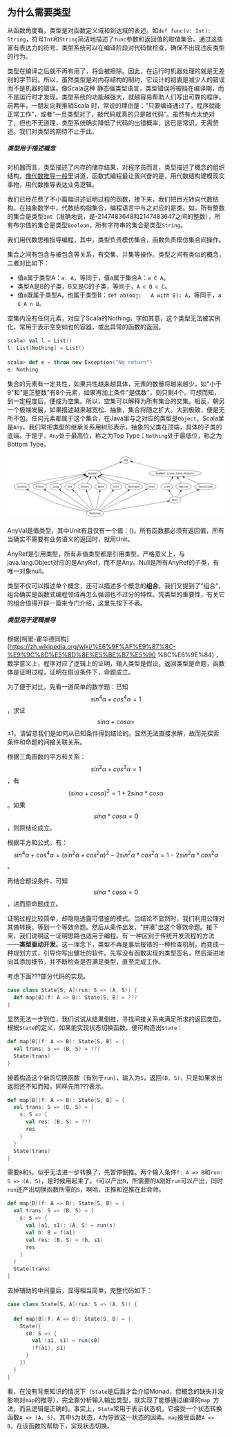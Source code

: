 ## 为什么需要类型

从函数角度看，类型是对函数定义域和到达域的表述。如`def func(v: Int): 
String`，符号`Int`和`String`简洁地描述了`func`参数和返回值的取值集合。通过这些富有表达力的符号，类型系统可以在编译阶段对代码做检查，确保不出现违反类型的行为。

类型在编译之后就不再有用了，将会被擦除。因此，在运行时机器处理的就是无差别的字节码。所以，虽然类型是对内存结构的制约，它设计的初衷是减少人的错误而不是机器的错误。像Scala这种
静态强类型语言，类型错误将被挡在编译期，而不是运行时才发现。类型系统的功能越强大，就越容易帮助人们写出可靠的程序。前两年，一朋友向我推销Scala
时，常说的理由是："只要编译通过了，程序就能正常工作"，或者“一旦类型对了，敲代码就真的只是敲代码”。虽然有点太绝对了，但也不无道理，类型系统确实降低了代码的出错概率，这已是常识，无需赘述。我们对类型的期待不止于此。

##### 类型用于描述概念

对机器而言，类型描述了内存的储存结果，对程序员而言，类型描述了概念的组织结构。[像代数推导一般](5_function/6_fp_algebra.md)里讲道，函数式编程最让我兴奋的是，用代数结构建模现实事物，用代数推导表达业务逻辑。

我们已经花费了不小篇幅讲述证明过程的函数，接下来，我们把目光转向代数结构。在抽象数学中，代数结构指集合，编程语言中与之对应的是类。如，所有整数的集合是类型`Int`（准确地说，是-2147483648和2147483647之间的整数），所有布尔值的集合是类型`Boolean`，所有字符串的集合是类型`String`。

我们用代数思维指导编程，其中，类型负责模仿集合，函数负责模仿集合间操作。

集合之间有包含与被包含等关系，有交集、并集等操作。类型之间有类似的概念，二者对比如下：

* 值a属于类型A：`a: A`，等同于，值a属于集合A：`a ∈ A`。
* 类型A是B的子类，B又是C的子类，等同于，`A ⊂ B ⊂ C`。
* 值a既属于类型A，也属于类型B：`def ab(obj:	 A with	B):	A`，等同于，`a ∈ A ∩ B`。

空集内没有任何元素，对应了Scala的Nothing，字如其意，这个类型无法被实例化，常用于表示空空如也的容器，或出异常的函数的返回。
```scala
scala> val l = List()
l: List[Nothing] = List()

scala> def e = throw new Exception("No return")
e: Nothing
```

集合的元素有一定共性，如果共性越来越具体，元素的数量将越来越少，如"小于9"和"是正整数"有8个元素，如果再加上条件"是偶数"，则只剩4个。可想而知，到一定程度后，便成为空集。所以，空集可以解释为所有集合的交集。相反，朝另一个极端发展，如果描述越来越宽松、抽象，集合将随之扩大。大到极致，便是无所不包。任何元素都属于这个集合，在Java里与之对应的类型是`Object`，Scala里是`Any`。我们常把类型的继承关系用树形表示，抽象的父类在顶端，具体的子类的底端。于是乎，`Any`处于最高位，称之为Top Type；`Nothing`处于最低位，称之为Bottom Type。

![](/imgs/type_diagram.jpeg)

<div class="alert alert-info">
<p>AnyVal是值类型，其中Unit有且仅有一个值：()。所有函数都必须有返回值，所有当确实不需要有业务语义的返回时，就用Unit。
</p>
AnyRef是引用类型，所有非值类型都是引用类型。严格意义上，与java.lang.Object对应的是AnyRef，而不是Any。Null是所有AnyRef的子类，有唯一对象null。
</div>

类型不仅可以描述单个概念，还可以描述多个概念的**组合**。我们又提到了"组合"，组合确实是函数式编程领域再怎么强调也不过分的特性。凭类型的重要性，有关它的组合值得开辟一篇来专门介绍，这里先按下不表。

##### 类型用于逻辑推导

根据[柯里-霍华德同构](https://zh.wikipedia.org/wiki/%E6%9F%AF%E9%87%8C-%E9%9C%8D%E5%8D%8E%E5%BE%B7%E5%90 %8C%E6%9E%84) ，数学意义上，程序对应了逻辑上的证明，输入类型是假设，返回类型是命题，函数体是证明过程，证明在假设条件下，命题成立。

为了便于对比，先看一道简单的数学题：已知$$sin^4\alpha + cos^4\alpha = 1$$，求证$$sin\alpha + cos\alpha = 
$$±1。请留意我们是如何从已知条件得到结论的。显然无法直接求解，故而先探索条件和命题的间接关联关系。

根据三角函数的平方和关系：$$sin^2\alpha + cos^2\alpha = 1$$，有$$(sin\alpha + cos\alpha)^2 = 1 + 2sin\alpha*cos\alpha$$。如果$$sin\alpha*cos\alpha = 0$$，则原结论成立。

根据平方和公式，有：$$sin^4\alpha + cos^4\alpha = (sin^2\alpha + cos^2\alpha)^2 
 -2sin^2\alpha*cos^2\alpha = 1 - 2sin^2\alpha*cos^2\alpha$$。
 
再结合题设条件，可知$$sin\alpha*cos\alpha = 0$$，进而原命题成立。

证明过程比较简单，却隐隐透露可借鉴的模式。当结论不显然时，我们利用公理对其做转换，等到一个等效命题。然后从条件出发，"拼凑"出这个等效命题。接下来，我们说明这一证明思路也适用于编程。有
一种区别于传统开发流程的方法——**类型驱动开发**。这一理念下，类型不再是事后报错的一种检查机制，而变成一种规划方式，引导你写出健壮的软件。先写没有函数实现的类型签名，然后渐进地向其添加细节，并不断检查是否满足类型，直至完成工作。

考虑下面???部分代码的实现。
```scala
case class State[S, A](run: S => (A, S)) {
  def map[B](f: A => B): State[S, B] = ???
}
```
显然无法一步到位，我们试试从结果倒推，寻找间接关系来满足所求的返回类型。根据`State`的定义，如果能实现状态切换函数，便可构造出`State`：
```scala
def map[B](f: A => B): State[S, B] = {
  val trans: S => (B, S) = ???
  State(trans)
}
```
接着构造这个新的切换函数（有别于`run`），输入为`S`，返回`(B, S)`，只是如果求出返回还不知而知，同样先用???表示。
```scala
def map[B](f: A => B): State[S, B] = {
  val trans: S => (B, S) = {
    s: S => {
      val res: (B, S) = ???
      res
    }
  }
  State(trans)
}
```
需要`B`和`S`，似乎无法进一步转换了，先暂停倒推。两个输入条件`f: A => B`和`run: S => (A, S)`，是时候用起来了。`f`可以产出`B`，所需要的`A`刚好`run`可以产出，同时`run`还产出切换函数所需的`S`，啊哈，正推和逆推在此会师。
```scala
def map[B](f: A => B): State[S, B] = {
  val trans: S => (B, S) = {
    s: S => {
      val (a1, s1): (A, S) = run(s)
      val b: B = f(a1)
      val res: (B, S) = (b, s1)
      res
    }
  }
  State(trans)
}
```
去掉辅助的中间量后，显得相当简单，完整代码如下：
```scala
case class State[S, A](run: S => (A, S)) {

  def map[B](f: A => B): State[S, B] = {
    State({
      s0: S => {
        val (a1, s1) = run(s0)
        (f(a1), s1)
      }
    })
  }
}
```
看，在没有背景知识的情况下（`State`是后面才会介绍Monad，但概念的缺失并没影响对`map`的推导），完全靠分析输入输出类型，就实现了能够通过编译的`map
`方法，而且逻辑是正确的。事实上，`State`常用于表示状态机，它接受一个状态转换函数`A => (A, S)`，其中`S`为状态，`A`为导致这一状态的因素。`map`接受函数`A => B`，在该函数的帮助下，实现状态切换。
